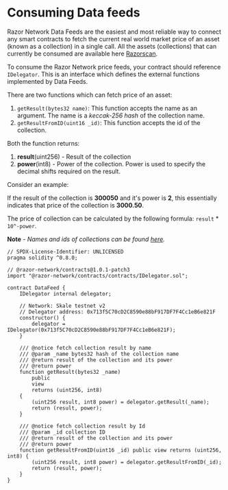 # Consuming Data feeds

Razor Network Data Feeds are the easiest and most reliable way to connect any smart contracts to fetch the current real world market price of an asset (known as a collection) in a single call.
All the assets (collections) that can currently be consumed are available here [Razorscan](https://razorscan.io/asset/ethCollectionMean).

To consume the Razor Network price feeds, your contract should reference `IDelegator`. This is an interface which defines the external functions implemented by Data Feeds.

There are two functions which can fetch price of an asset:

1. `getResult(bytes32 name)`: This function accepts the name as an argument. The name is a _keccak-256 hash_ of the collection name.
2. `getResultFromID(uint16 _id)`: This function accepts the id of the collection.

Both the function returns:

1. **result**(uint256) - Result of the collection
2. **power**(int8) - Power of the collection. Power is used to specify the decimal shifts required on the result.

Consider an example:

If the result of the collection is **300050** and it's power is **2**, this essentially indicates that price of the collection is **3000.50**.

The price of collection can be calculated by the following formula: `result` \* `10^-power`.

**Note** - _Names and ids of collections can be found [here](https://razorscan.io/asset/ethCollectionMean)._

```solidity
// SPDX-License-Identifier: UNLICENSED
pragma solidity ^0.8.0;

// @razor-network/contracts@1.0.1-patch3
import "@razor-network/contracts/contracts/IDelegator.sol";

contract DataFeed {
    IDelegator internal delegator;

    // Network: Skale testnet v2
    // Delegator address: 0x713f5C70cD2C8590e88bF917DF7F4Cc1eB6e821F
    constructor() {
        delegator = IDelegator(0x713f5C70cD2C8590e88bF917DF7F4Cc1eB6e821F);
    }

    /// @notice fetch collection result by name
    /// @param _name bytes32 hash of the collection name
    /// @return result of the collection and its power
    /// @return power
    function getResult(bytes32 _name)
        public
        view
        returns (uint256, int8)
    {
        (uint256 result, int8 power) = delegator.getResult(_name);
        return (result, power);
    }

    /// @notice fetch collection result by Id
    /// @param _id collection ID
    /// @return result of the collection and its power
    /// @return power
    function getResultFromID(uint16 _id) public view returns (uint256, int8) {
        (uint256 result, int8 power) = delegator.getResultFromID(_id);
        return (result, power);
    }
}

```
